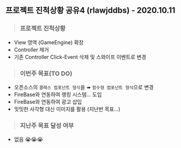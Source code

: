 ## 프로젝트 진척상황 공유4 (rlawjddbs) - 2020.10.11

> ### 프로젝트 진척상황

* View 영역 (GameEngine) 확장
* Controller 제거 
* 기존 Controller Click-Event 삭제 및 스와이프 이벤트로 변경

> ### 이번주 목표(TO DO)

* 오픈소스의 `클래스 컴포넌트 형식`을 ➠ `함수형 컴포넌트 형식`으로 변경
* FireBase와 연동하여 랭킹 시스템... 도입
* FireBase와 연동하여 광고 삽입
* 밋밋한 사각형 대신 이미지를 활용 (지난번 목표...)

> ### 지난주 목표 달성 여부
* 없음 😭😭😭
